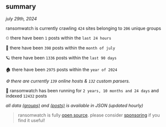 
## summary
_july 29th, 2024_

ransomwatch is currently crawling `424` sites belonging to `206` unique groups

⏲ there have been `1` posts within the `last 24 hours`

🦈 there have been `398` posts within the `month of july`

🪐 there have been `1336` posts within the `last 90 days`

🏚 there have been `2975` posts within the `year of 2024`

_⚙️ there are currently `139` online hosts & `132` custom parsers._

🦕 ransomwatch has been running for `2 years, 10 months and 24 days` and indexed `12432` posts

_all data  [(groups)](http://ransomwhat.telemetry.ltd/groups) and [(posts)](http://ransomwhat.telemetry.ltd/posts) is available in JSON (updated hourly)_

> ransomwatch is fully [open source](https://github.com/joshhighet/ransomwatch#ransomwatch--). please consider [sponsoring](https://github.com/sponsors/joshhighet) if you find it useful!
